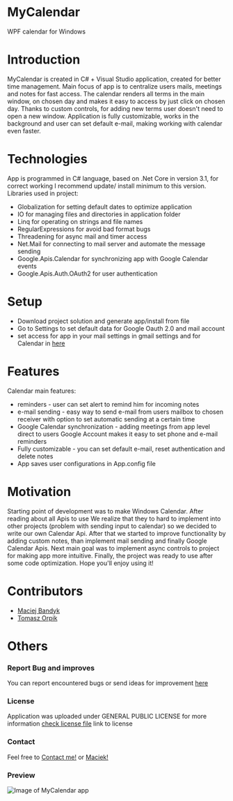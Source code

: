 # MyCalendar
 WPF calendar for Windows
 
# Introduction

MyCalendar is created in C# + Visual Studio application, created for better time management. Main focus of app is to centralize users mails, meetings and notes for fast access. The calendar renders all terms in the main window, on chosen day and makes it easy to access by just click on chosen day. Thanks to custom controls, for adding new terms user doesn't need to open a new window. Application is fully customizable, works in the background and user can set default e-mail, making working with calendar even faster.

# Technologies

App is programmed in C# language, based on .Net Core in version 3.1, for correct working I recommend update/ install minimum to this version. Libraries used in project:
* Globalization for setting default dates to optimize application
* IO for managing files and directories in application folder
* Linq for operating on strings and file names
* RegularExpressions for avoid bad format bugs
* Threadening for async mail and timer access
* Net.Mail for connecting to mail server and automate the message sending
* Google.Apis.Calendar for synchronizing app with Google Calendar events
* Google.Apis.Auth.OAuth2 for user authentication

# Setup

* Download project solution and generate app/install from file
* Go to Settings to set default data for Google Oauth 2.0 and mail account
* set access for app in your mail settings in gmail settings and for Calendar in [here](https://console.developers.google.com/apis/api/calendar-json.googleapis.com/overview?project=866383696138)

# Features

Calendar main features:

* reminders - user can set alert to remind him for incoming notes 
* e-mail sending - easy way to send e-mail from users mailbox to chosen receiver with option to set automatic sending at a certain time
* Google Calendar synchronization - adding meetings from app level direct to users Google Account makes it easy to set phone and e-mail reminders
* Fully customizable - you can set default e-mail, reset authentication and delete notes
* App saves user configurations in App.config file

# Motivation

Starting point of development was to make Windows Calendar. After reading about all Apis to use We realize that they to hard to implement into other projects (problem with sending input to calendar) so we decided to write our own Calendar Api. After that we started to improve functionality by adding custom notes, than implement mail sending and finally Google Calendar Apis. Next main goal was to implement async controls to project for making app more intuitive. Finally, the project was ready to use after some code optimization. Hope you'll enjoy using it!

# Contributors
- [Maciej Bandyk](https://github.com/maciejbandyk)
- [Tomasz Orpik](https://github.com/TomaszOrpik)

# Others

### Report Bug and improves

You can report encountered bugs or send ideas for improvement [here](hhttps://github.com/maciejbandyk/MyCalendar/issues/new)


### License

Application was uploaded under GENERAL PUBLIC LICENSE for more information [check license file](https://github.com/TomaszOrpik/Music-Player/blob/master/LICENSE) link to license

### Contact

Feel free to [Contact me!](https://github.com/TomaszOrpik) or [Maciek!](https://github.com/maciejbandyk)

### Preview
![Image of MyCalendar app](https://i.gyazo.com/86a6d7bd33a497b9f6427c129b735373.png)
